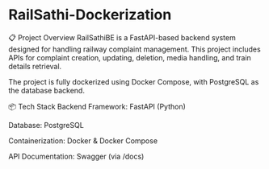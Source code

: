 # RailSathi-Dockerization

📋 Project Overview
RailSathiBE is a FastAPI-based backend system designed for handling railway complaint management. This project includes APIs for complaint creation, updating, deletion, media handling, and train details retrieval.

The project is fully dockerized using Docker Compose, with PostgreSQL as the database backend.

📦 Tech Stack
Backend Framework: FastAPI (Python)

Database: PostgreSQL

Containerization: Docker & Docker Compose

API Documentation: Swagger (via /docs)
